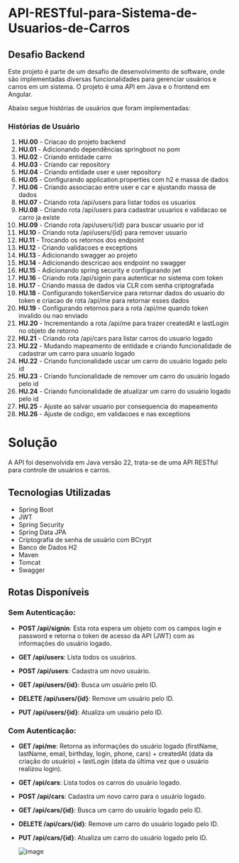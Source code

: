 # API-RESTful-para-Sistema-de-Usuarios-de-Carros

## Desafio Backend

Este projeto é parte de um desafio de desenvolvimento de software, onde são implementadas diversas funcionalidades para gerenciar usuários e carros em um sistema. O projeto é uma API em Java e o frontend em Angular.

Abaixo segue histórias de usuários que foram implementadas:

### Histórias de Usuário
1. **HU.00** - Criacao do projeto backend
2. **HU.01** - Adicionando dependências springboot no pom
3. **HU.02** - Criando entidade carro
4. **HU.03** - Criando car repository
5. **HU.04** - Criando entidade user e user repository
6. **HU.05** - Configurando application.properties com h2 e massa de dados
7. **HU.06** - Criando associacao entre user e car e ajustando massa de dados
8. **HU.07** - Criando rota /api/users para listar todos os usuarios
9. **HU.08** - Criando rota /api/users para cadastrar usuarios e validacao se carro ja existe
10. **HU.09** - Criando rota /api/users/{id} para buscar usuario por id
11. **HU.10** - Criando rota /api/users/{id} para remover usuario
12. **HU.11** - Trocando os retornos dos endpoint
13. **HU.12** - Criando validacoes e exceptions
14. **HU.13** - Adicionando swagger ao projeto
15. **HU.14** - Adicionando descricao aos endpoint no swagger
16. **HU.15** - Adicionando spring security e configurando jwt
17. **HU.16** - Criando rota /api/signin para autenticar no sistema com token
18. **HU.17** - Criando massa de dados via CLR com senha criptografada
19. **HU.18** - Configurando tokenService para retornar dados do usuario do token e criacao de rota /api/me para retornar esses dados
20. **HU.19** - Configurando retornos para a rota /api/me quando token invalido ou nao enviado
21. **HU.20** - Incrementando a rota /api/me para trazer createdAt e lastLogin no objeto de retorno
22. **HU.21** - Criando rota /api/cars para listar carros do usuario logado
23. **HU.22** - Mudando mapeamento de entidade e criando funcionalidade de cadastrar um carro para usuario logado
24. **HU.22** - Criando funcionalidade uscar um carro do usuário logado pelo id
25. **HU.23** - Criando funcionalidade de remover um carro do usuário logado pelo id
26. **HU.24** - Criando funcionalidade de atualizar um carro do usuário logado pelo id
27. **HU.25** - Ajuste ao salvar usuario por consequencia do mapeamento
28. **HU.26** - Ajuste de codigo, em validacoes e nas exceptions

# Solução

A API foi desenvolvida em Java versão 22, trata-se de uma API RESTful para controle de usuários e carros.

## Tecnologias Utilizadas

- Spring Boot
- JWT
- Spring Security
- Spring Data JPA
- Criptografia de senha de usuário com BCrypt
- Banco de Dados H2
- Maven
- Tomcat
- Swagger

## Rotas Disponíveis

### Sem Autenticação:

- **POST /api/signin**: Esta rota espera um objeto com os campos login e password e retorna o token de acesso da API (JWT) com as informações do usuário logado.

- **GET /api/users**: Lista todos os usuários.
  
- **POST /api/users**: Cadastra um novo usuário.
  
- **GET /api/users/{id}**: Busca um usuário pelo ID.
  
- **DELETE /api/users/{id}**: Remove um usuário pelo ID.
  
- **PUT /api/users/{id}**: Atualiza um usuário pelo ID.

### Com Autenticação:

- **GET /api/me**: Retorna as informações do usuário logado (firstName, lastName, email, birthday, login, phone, cars) + createdAt (data da criação do usuário) + lastLogin (data da última vez que o usuário realizou login).

- **GET /api/cars**: Lista todos os carros do usuário logado.
  
- **POST /api/cars**: Cadastra um novo carro para o usuário logado.
  
- **GET /api/cars/{id}**: Busca um carro do usuário logado pelo ID.
  
- **DELETE /api/cars/{id}**: Remove um carro do usuário logado pelo ID.
  
- **PUT /api/cars/{id}**: Atualiza um carro do usuário logado pelo ID.

  ![image](https://github.com/arturtarcisio/API-RESTful-para-Sistema-de-Usuarios-de-Carros/assets/42079767/c1988dc2-83e1-4bcc-a779-7390cd62e4dd)
